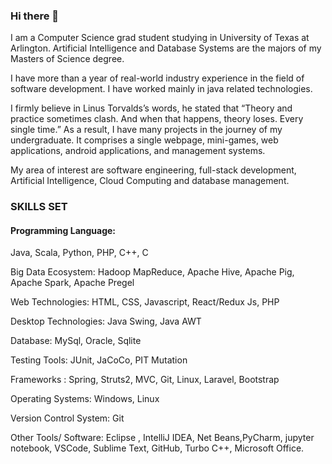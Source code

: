 ### Hi there 👋

I am a Computer Science grad student studying in University of Texas at Arlington. Artificial Intelligence and Database Systems are the majors of my Masters of Science degree.

I have more than a year of real-world industry experience in the field of software development. I have worked mainly in java related technologies.

I firmly believe in Linus Torvalds’s words, he stated that “Theory and practice sometimes clash. And when that happens, theory loses. Every single time.” As a result, I have many projects in the journey of my undergraduate. It comprises a single webpage, mini-games, web applications, android applications, and management systems.

My area of interest are software engineering, full-stack development, Artificial Intelligence, Cloud Computing  and database management.

### SKILLS SET 
#### Programming Language:
Java, Scala, Python, PHP, C++, C

Big Data Ecosystem: Hadoop MapReduce, Apache Hive, Apache Pig, Apache Spark, Apache Pregel

Web Technologies: HTML, CSS, Javascript, React/Redux Js, PHP

Desktop Technologies: Java Swing, Java AWT

Database: MySql, Oracle, Sqlite

Testing Tools: JUnit, JaCoCo, PIT Mutation

Frameworks : Spring, Struts2, MVC, Git, Linux, Laravel, Bootstrap

Operating Systems: Windows, Linux

Version Control System: Git

Other Tools/ Software:  Eclipse , IntelliJ IDEA, Net Beans,PyCharm, jupyter notebook, VSCode, Sublime Text, GitHub, Turbo C++, Microsoft Office.


